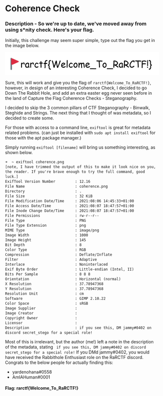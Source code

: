 # Coherence Check

### Description - So we're up to date, we've moved away from using s*nity check. Here's your flag.


Initially, this challenge may seem super simple, type out the flag you get in the image below.

![Coherence Check](src/coherencerarctf.png)

Sure, this will work and give you the flag of `rarctf{Welcome_To_RaRCTF!}`, however, in design of an interesting Coherence Check, I decided to go Down The Rabbit Hole, and add an extra easter egg never seen before in the land of Capture the Flag Coherence Checks - Steganography.

I decided to skip the 3 common pillars of CTF Steganography - Binwalk, Steghide and Strings. The next thing that I thought of was metadata, so I decided to create some.

For those with access to a command line, `exiftool` is great for metadata related problems. (can just be installed with `sudo apt install exiftool` for those with the apt package manager.)

Simply running `exiftool [filename]` will bring us something interesting, as shown below.
```
➜  ~ exiftool coherence.png
[note, I have trimmed the output of this to make it look nice on you, the reader. If you're brave enough to try the full command, good luck.]
ExifTool Version Number         : 12.16
File Name                       : coherence.png
Directory                       : .
File Size                       : 32 KiB
File Modification Date/Time     : 2021:08:06 14:45:33+01:00
File Access Date/Time           : 2021:08:07 18:47:57+01:00
File Inode Change Date/Time     : 2021:08:07 18:47:57+01:00
File Permissions                : rw-r--r--
File Type                       : PNG
File Type Extension             : png
MIME Type                       : image/png
Image Width                     : 1000
Image Height                    : 145
Bit Depth                       : 8
Color Type                      : RGB
Compression                     : Deflate/Inflate
Filter                          : Adaptive
Interlace                       : Noninterlaced
Exif Byte Order                 : Little-endian (Intel, II)
Bits Per Sample                 : 8 8 8
Orientation                     : Horizontal (normal)
X Resolution                    : 37.78947368
Y Resolution                    : 37.78947368
Resolution Unit                 : cm
Software                        : GIMP 2.10.22
Color Space                     : sRGB
Image Supplier                  :
Image Creator                   :
Copyright Owner                 :
Licensor                        :
Description                     : if you see this, DM jammy#0402 on discord secret_stego for a special role!
```
Most of this is irrelevant, but the author (me!) left a note in the description of the metadata, stating ` if you see this, DM jammy#0402 on discord secret_stego for a special role!` If you DMd jammy#0402, you would have received the Rabbithole Enthusiast role on the RaRCTF discord. Congrats to the below people for actually finding this:

- yardenohana#0558
- AmIAHuman#0001

#### Flag: rarctf{Welcome_To_RaRCTF!}
